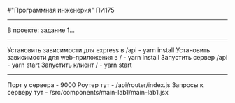 #"Программная инженерия" ПИ175

---

В проекте: задание 1...

---

Установить зависимости для express в /api - yarn install
Установить зависимости для web-приложения в / - yarn install
Запустить сервер /api - yarn start
Запустить клиент / - yarn start

---

Порт у сервера - 9000
Роутер тут - /api/router/index.js
Запросы к серверу тут - /src/components/main-lab1/main-lab1.jsx
